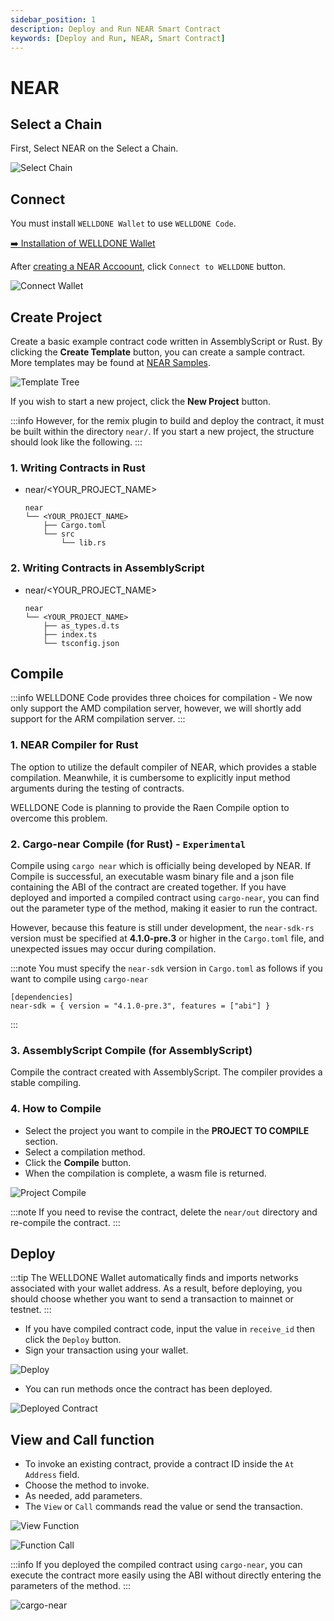 ```yaml
---
sidebar_position: 1
description: Deploy and Run NEAR Smart Contract
keywords: [Deploy and Run, NEAR, Smart Contract]
---
```


# NEAR

## Select a Chain

First, Select NEAR on the Select a Chain.

![Select Chain](img/select-chain-near.png?raw=true 'Select Chain')

## Connect

You must install `WELLDONE Wallet` to use `WELLDONE Code`.

[➡️ Installation of WELLDONE Wallet](https://chrome.google.com/webstore/detail/welldone-wallet/bmkakpenjmcpfhhjadflneinmhboecjf?hl=en)

After [creating a NEAR Accoount](https://docs.welldonestudio.io/wallet/manual/how-to-create-an-account), click `Connect to WELLDONE` button.

![Connect Wallet](img/connect-wallet-near.png?raw=true 'Connect Wallet')

## Create Project

Create a basic example contract code written in AssemblyScript or Rust. By clicking the **Create Template** button, you can create a sample contract. More templates may be found at [NEAR Samples](https://examples.near.org/).

![Template Tree](img/template-tree.png?raw=true 'Template Tree')

If you wish to start a new project, click the **New Project** button.

:::info
However, for the remix plugin to build and deploy the contract, it must be built within the directory `near/`. If you start a new project, the structure should look like the following.
:::

### 1. Writing Contracts in Rust

- near/<YOUR_PROJECT_NAME>
  ```
  near
  └── <YOUR_PROJECT_NAME>
      ├── Cargo.toml
      └── src
          └── lib.rs
  ```

### 2. Writing Contracts in AssemblyScript

- near/<YOUR_PROJECT_NAME>
  ```
  near
  └── <YOUR_PROJECT_NAME>
      ├── as_types.d.ts
      ├── index.ts
      └── tsconfig.json
  ```

## Compile

:::info
WELLDONE Code provides three choices for compilation - We now only support the AMD compilation server, however, we will shortly add support for the ARM compilation server.
:::

### 1. NEAR Compiler for Rust

The option to utilize the default compiler of NEAR, which provides a stable compilation. Meanwhile, it is cumbersome to explicitly input method arguments during the testing of contracts.

WELLDONE Code is planning to provide the Raen Compile option to overcome this problem.

### 2. Cargo-near Compile (for Rust) - `Experimental`

Compile using `cargo near` which is officially being developed by NEAR. If Compile is successful, an executable wasm binary file and a json file containing the ABI of the contract are created together. If you have deployed and imported a compiled contract using `cargo-near`, you can find out the parameter type of the method, making it easier to run the contract.

However, because this feature is still under development, the `near-sdk-rs` version must be specified at **4.1.0-pre.3** or higher in the `Cargo.toml` file, and unexpected issues may occur during compilation.

:::note
You must specify the `near-sdk` version in `Cargo.toml` as follows if you want to compile using `cargo-near`

```
[dependencies]
near-sdk = { version = "4.1.0-pre.3", features = ["abi"] }
```

:::

### 3. AssemblyScript Compile (for AssemblyScript)

Compile the contract created with AssemblyScript. The compiler provides a stable compiling.

### 4. How to Compile

- Select the project you want to compile in the **PROJECT TO COMPILE** section.
- Select a compilation method.
- Click the **Compile** button.
- When the compilation is complete, a wasm file is returned.

![Project Compile](img/project-compile.png?raw=true 'Project Compile')

:::note
If you need to revise the contract, delete the `near/out` directory and re-compile the contract.
:::

## Deploy

:::tip
The WELLDONE Wallet automatically finds and imports networks associated with your wallet address. As a result, before deploying, you should choose whether you want to send a transaction to mainnet or testnet.
:::

- If you have compiled contract code, input the value in `receive_id` then click the `Deploy` button.
- Sign your transaction using your wallet.

![Deploy](img/deploy.png?raw=true 'Deploy')

- You can run methods once the contract has been deployed.

![Deployed Contract](img/deployed-contract.png?raw=true 'Deployed Contract')

## View and Call function

- To invoke an existing contract, provide a contract ID inside the `At Address` field.
- Choose the method to invoke.
- As needed, add parameters.
- The `View` or `Call` commands read the value or send the transaction.

![View Function](img/view-function.png?raw=true 'View Function')

![Function Call](img/function-call.png?raw=true 'Function Call')

:::info
If you deployed the compiled contract using `cargo-near`, you can execute the contract more easily using the ABI without directly entering the parameters of the method.
:::

![cargo-near](img/cargo-near.png?raw=true 'cargo-near')
